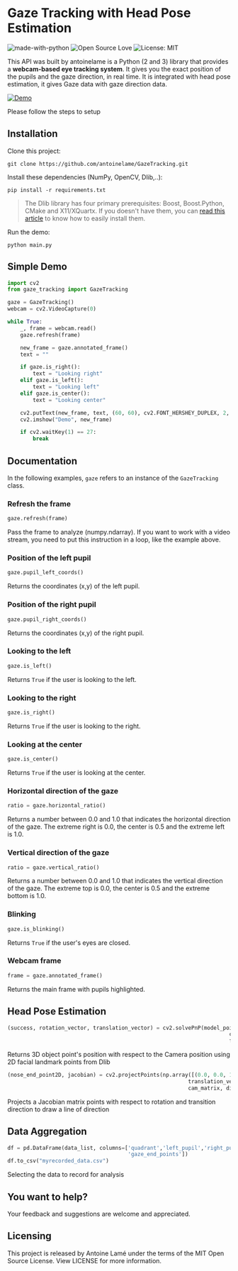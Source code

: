 # Gaze Tracking with Head Pose Estimation

![made-with-python](https://img.shields.io/badge/Made%20with-Python-1f425f.svg)
![Open Source Love](https://badges.frapsoft.com/os/v1/open-source.svg?v=103)
![License: MIT](https://img.shields.io/badge/License-MIT-yellow.svg)

This API was built by antoinelame is a Python (2 and 3) library that provides a **webcam-based eye tracking system**. It gives you the exact position of the pupils and the gaze direction, in real time. It is integrated with head pose estimation, it gives Gaze data with gaze direction data.

[![Demo]()](https://www.loom.com/share/e80c6fd4eb304f3ba29a98537fc4d456)
 
 Please follow the steps to setup

## Installation

Clone this project:

```
git clone https://github.com/antoinelame/GazeTracking.git
```

Install these dependencies (NumPy, OpenCV, Dlib,..):

```
pip install -r requirements.txt
```

> The Dlib library has four primary prerequisites: Boost, Boost.Python, CMake and X11/XQuartx. If you doesn't have them, you can [read this article](https://www.pyimagesearch.com/2017/03/27/how-to-install-dlib/) to know how to easily install them.

Run the demo:

```
python main.py
```

## Simple Demo

```python
import cv2
from gaze_tracking import GazeTracking

gaze = GazeTracking()
webcam = cv2.VideoCapture(0)

while True:
    _, frame = webcam.read()
    gaze.refresh(frame)

    new_frame = gaze.annotated_frame()
    text = ""

    if gaze.is_right():
        text = "Looking right"
    elif gaze.is_left():
        text = "Looking left"
    elif gaze.is_center():
        text = "Looking center"

    cv2.putText(new_frame, text, (60, 60), cv2.FONT_HERSHEY_DUPLEX, 2, (255, 0, 0), 2)
    cv2.imshow("Demo", new_frame)

    if cv2.waitKey(1) == 27:
        break
```

## Documentation

In the following examples, `gaze` refers to an instance of the `GazeTracking` class.

### Refresh the frame

```python
gaze.refresh(frame)
```

Pass the frame to analyze (numpy.ndarray). If you want to work with a video stream, you need to put this instruction in a loop, like the example above.

### Position of the left pupil

```python
gaze.pupil_left_coords()
```

Returns the coordinates (x,y) of the left pupil.

### Position of the right pupil

```python
gaze.pupil_right_coords()
```

Returns the coordinates (x,y) of the right pupil.

### Looking to the left

```python
gaze.is_left()
```

Returns `True` if the user is looking to the left.

### Looking to the right

```python
gaze.is_right()
```

Returns `True` if the user is looking to the right.

### Looking at the center

```python
gaze.is_center()
```

Returns `True` if the user is looking at the center.

### Horizontal direction of the gaze

```python
ratio = gaze.horizontal_ratio()
```

Returns a number between 0.0 and 1.0 that indicates the horizontal direction of the gaze. The extreme right is 0.0, the center is 0.5 and the extreme left is 1.0.

### Vertical direction of the gaze

```python
ratio = gaze.vertical_ratio()
```

Returns a number between 0.0 and 1.0 that indicates the vertical direction of the gaze. The extreme top is 0.0, the center is 0.5 and the extreme bottom is 1.0.

### Blinking

```python
gaze.is_blinking()
```

Returns `True` if the user's eyes are closed.

### Webcam frame

```python
frame = gaze.annotated_frame()
```

Returns the main frame with pupils highlighted.

## Head Pose Estimation

```python
(success, rotation_vector, translation_vector) = cv2.solvePnP(model_points, image_points,
                                                                      cam_matrix, dist_coeffs,
                                                                      flags=cv2.SOLVEPNP_ITERATIVE)
```

Returns 3D object point's position with respect to the Camera position using 2D facial landmark points from Dlib

```python
(nose_end_point2D, jacobian) = cv2.projectPoints(np.array([(0.0, 0.0, 1000.0)]), rotation_vector,
                                                         translation_vector,
                                                         cam_matrix, dist_coeffs)
```

Projects a Jacobian matrix points with respect to rotation and transition direction to draw a line of direction
 
## Data Aggregation

```python
df = pd.DataFrame(data_list, columns=['quadrant','left_pupil','right_pupil','gaze_center_x', 'gaze_center_y', 'nose_end_points',
                                      'gaze_end_points'])
df.to_csv("myrecorded_data.csv")
```

Selecting the data to record for analysis


## You want to help?

Your feedback and suggestions are welcome and appreciated.

## Licensing

This project is released by Antoine Lamé under the terms of the MIT Open Source License. View LICENSE for more information.
